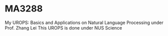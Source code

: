 # MA3288

My UROPS: Basics and Applications on Natural Language Processing under Prof. Zhang Lei
This UROPS is done under NUS Science
